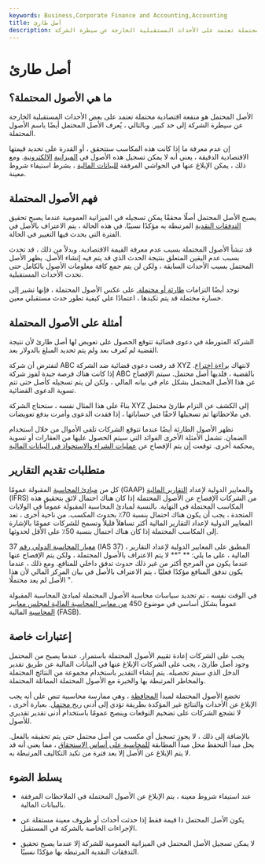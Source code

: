 ```yaml
---
keywords: Business,Corporate Finance and Accounting,Accounting
title: أصل طارئ
description: الأصل المحتمل هو منفعة اقتصادية محتملة تعتمد على الأحداث المستقبلية الخارجة عن سيطرة الشركة.
---
```


# أصل طارئ
## ما هي الأصول المحتملة؟

الأصل المحتمل هو منفعة اقتصادية محتملة تعتمد على بعض الأحداث المستقبلية الخارجة عن سيطرة الشركة إلى حد كبير. وبالتالي ، يُعرف الأصل المحتمل أيضًا باسم الأصول المحتملة.

إن عدم معرفة ما إذا كانت هذه المكاسب ستتحقق ، أو القدرة على تحديد قيمتها الاقتصادية الدقيقة ، يعني أنه لا يمكن تسجيل هذه الأصول في [الميزانية](/balancesheet) [الإلكترونية](/balancesheet). ومع ذلك ، يمكن الإبلاغ عنها في الحواشي المرفقة [للبيانات المالية](/financial-statements) ، بشرط استيفاء شروط معينة.

## فهم الأصول المحتملة

يصبح الأصل المحتمل أصلًا محققًا يمكن تسجيله في الميزانية العمومية عندما يصبح تحقيق [التدفقات النقدية](/cashflow) المرتبطة به مؤكدًا نسبيًا. في هذه الحالة ، يتم الاعتراف بالأصل في الفترة التي يحدث فيها التغيير في الحالة.

قد تنشأ الأصول المحتملة بسبب عدم معرفة القيمة الاقتصادية. وبدلاً من ذلك ، قد تحدث بسبب عدم اليقين المتعلق بنتيجة الحدث الذي قد يتم فيه إنشاء الأصل. يظهر الأصل المحتمل بسبب الأحداث السابقة ، ولكن لن يتم جمع كافة معلومات الأصول بالكامل حتى تحدث الأحداث المستقبلية.

توجد أيضًا التزامات [طارئة أو محتملة.](/contingentliability) على عكس الأصول المحتملة ، فإنها تشير إلى خسارة محتملة قد يتم تكبدها ، اعتمادًا على كيفية تطور حدث مستقبلي معين.

## أمثلة على الأصول المحتملة

الشركة المتورطة في دعوى قضائية تتوقع الحصول على تعويض لها أصل طارئ لأن نتيجة القضية لم تُعرف بعد ولم يتم تحديد المبلغ بالدولار بعد.

لنفترض أن شركة ABC قد رفعت دعوى قضائية ضد الشركة XYZ لانتهاك [براءة اختراع](/patent). إذا كانت هناك فرصة جيدة لفوز شركة ABC بالقضية ، فلديها أصل محتمل. سيتم الإفصاح عن هذا الأصل المحتمل بشكل عام في بيانه المالي ، ولكن لن يتم تسجيله كأصل حتى تتم تسوية الدعوى القضائية.

بناءً على هذا المثال نفسه ، ستحتاج الشركة XYZ إلى الكشف عن التزام طارئ محتمل في ملاحظاتها ثم تسجيلها لاحقًا في حساباتها ، إذا فقدت الدعوى وأمرت بدفع تعويضات.

تظهر الأصول الطارئة أيضًا عندما تتوقع الشركات تلقي الأموال من خلال استخدام الضمان. تشمل الأمثلة الأخرى الفوائد التي سيتم الحصول عليها من العقارات أو تسوية محكمة أخرى. توقعت [أن](/mergersandacquisitions) يتم الإفصاح عن [عمليات الشراء والاستحواذ في البيانات المالية.](/mergersandacquisitions)

## متطلبات تقديم التقارير

كل من [مبادئ المحاسبة](/gaap) المقبولة عمومًا (GAAP) والمعايير الدولية لإعداد [التقارير المالية](/ifrs) (IFRS) من الشركات الإفصاح عن الأصول المحتملة إذا كان هناك احتمال لائق بتحقيق هذه المكاسب المحتملة في النهاية. بالنسبة لمبادئ المحاسبة المقبولة عموماً في الولايات المتحدة ، يجب أن يكون هناك احتمال بنسبة 70٪ بحدوث المكسب. من ناحية أخرى ، تعد المعايير الدولية لإعداد التقارير المالية أكثر تساهلاً قليلاً وتسمح للشركات عمومًا بالإشارة إلى المكاسب المحتملة إذا كان هناك احتمال بنسبة 50٪ على الأقل لحدوثها.

[معيار المحاسبة الدولي رقم](/ias) 37 (IAS 37) ، المطبق على المعايير الدولية لإعداد التقارير المالية ، على ما يلي: ** "** لا يتم الاعتراف بالأصول المحتملة ، ولكن يتم الإفصاح عنها عندما يكون من المرجح أكثر من غير ذلك حدوث تدفق داخلي للمنافع. ومع ذلك ، عندما يكون تدفق المنافع مؤكدًا فعليًا ، يتم الاعتراف بالأصل في بيان المركز المالي لأن هذا الأصل لم يعد محتملًا ".

في الوقت نفسه ، تم تحديد سياسات محاسبة الأصول المحتملة لمبادئ المحاسبة المقبولة عموماً بشكل أساسي في موضوع 450 [من معايير المحاسبة المالية لمجلس معايير المحاسبة](/fasb) المالية (FASB).

## إعتبارات خاصة

يجب على الشركات إعادة تقييم الأصول المحتملة باستمرار. عندما يصبح من المحتمل وجود أصل طارئ ، يجب على الشركات الإبلاغ عنها في البيانات المالية عن طريق تقدير الدخل الذي سيتم تحصيله. يتم إنشاء التقدير باستخدام مجموعة من النتائج المحتملة والمخاطر المرتبطة بها والخبرة مع الأصول المحتملة المماثلة المحتملة.

تخضع الأصول المحتملة لمبدأ [المحافظة](/accounting-conservatism) ، وهي ممارسة محاسبية تنص على أنه يجب الإبلاغ عن الأحداث والنتائج غير المؤكدة بطريقة تؤدي إلى أدنى [ربح محتمل](/profit). بعبارة أخرى ، لا تشجع الشركات على تضخيم التوقعات وينصح عمومًا باستخدام أدنى تقدير تقديري للأصول.

بالإضافة إلى ذلك ، لا يجوز تسجيل أي مكسب من أصل محتمل حتى يتم تحقيقه بالفعل. يحل مبدأ التحفظ محل مبدأ المطابقة [للمحاسبة على أساس الاستحقاق](/accrualaccounting) ، مما يعني أنه قد لا يتم الإبلاغ عن الأصل إلا بعد فترة من تكبد التكاليف المرتبطة به.

## يسلط الضوء

- عند استيفاء شروط معينة ، يتم الإبلاغ عن الأصول المحتملة في الملاحظات المرفقة بالبيانات المالية.

- يكون الأصل المحتمل ذا قيمة فقط إذا حدثت أحداث أو ظروف معينة مستقلة عن الإجراءات الخاصة بالشركة في المستقبل.

- لا يمكن تسجيل الأصل المحتمل في الميزانية العمومية للشركة إلا عندما يصبح تحقيق التدفقات النقدية المرتبطة بها مؤكدًا نسبيًا.

